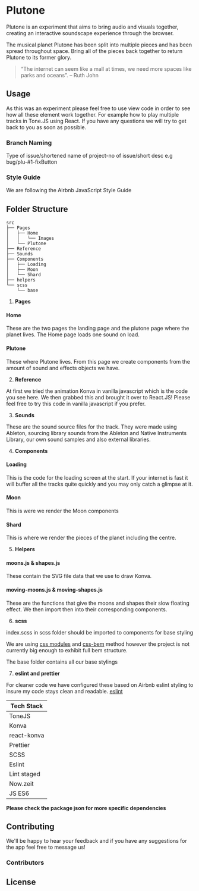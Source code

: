 # Plutone

Plutone is an experiment that aims to bring audio and visuals together, creating an interactive soundscape experience through the browser.

The musical planet Plutone has been split into multiple pieces and has been spread throughout space. Bring all of the pieces back together to return Plutone to its former glory.

> “The internet can seem like a mall at times, we need more spaces like parks and oceans”. – Ruth John

## Usage

As this was an experiment please feel free to use view code in order to see how all these
element work together. For example how to play multiple tracks in Tone.JS using React.
If you have any questions we will try to get back to you as soon as possible.

### Branch Naming

Type of issue/shortened name of project-no of issue/short desc
e.g bug/plu-#1-fixButton

### Style Guide

We are following the Airbnb JavaScript Style Guide

## Folder Structure

```
src
├── Pages
│   ├── Home
│   │   └── Images
│   └── Plutone
├── Reference
├── Sounds
├── Components
│   ├── Loading
│   ├── Moon
│   └── Shard
├── helpers
└── scss
    └── base
```

1. **Pages**

#### Home

These are the two pages the landing page and the plutone page where the planet lives.
The Home page loads one sound on load.

#### Plutone

These where Plutone lives. From this page we create components from the amount of sound and effects
objects we have.

2. **Reference**

At first we tried the animation Konva in vanilla javascript which is the code you see here. We then grabbed
this and brought it over to React.JS! Please feel free to try this code in vanilla javascript if you prefer.

3. **Sounds**

These are the sound source files for the track. They were made using Ableton, sourcing library sounds from the Ableton and Native Instruments Library, our own sound samples and also external libraries.

4. **Components**

#### Loading

This is the code for the loading screen at the start. If your internet is fast it will buffer all the tracks quite quickly and you may only catch a glimpse at it.

#### Moon

This is were we render the Moon components

#### Shard

This is where we render the pieces of the planet including the centre.

5. **Helpers**

#### moons.js & shapes.js

These contain the SVG file data that we use to draw Konva.

#### moving-moons.js & moving-shapes.js

These are the functions that give the moons and shapes their slow floating effect. We then import then into their corresponding components.

6. **scss**

index.scss in scss folder should be imported to components for base styling

We are using [css modules](https://facebook.github.io/create-react-app/docs/adding-a-css-modules-stylesheet) and [css-bem](https://css-tricks.com/bem-101/) method however the project is not currently big enough to exhibit full bem structure.

The base folder contains all our base stylings

7. **eslint and prettier**

For cleaner code we have configured these based on Airbnb eslint styling to insure my code stays clean
and readable. [eslint](https://www.npmjs.com/package/eslint-config-airbnb)

| Tech Stack  |
| ----------- |
| ToneJS      |
| Konva       |  |
| react-konva |
| Prettier    |
| SCSS        |
| Eslint      |
| Lint staged |
| Now.zeit    |
| JS ES6      |

**Please check the package json for more specific dependencies**

## Contributing

We'll be happy to hear your feedback and if you have any suggestions for the app
feel free to message us!

### Contributors

## License
